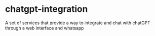 # chatgpt-integration
A set of services that provide a way to integrate and chat with chatGPT through a web interface and whatsapp
